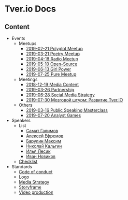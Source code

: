 # Tver.io Docs

## Content

* Events
  + Meetups
    - [2019-02-21 Polyglot Meetup](events/meetups/all/2019-02-21-polyglot-meetup/Readme.md)
    - [2019-03-21 Poetry Meetup](events/meetups/all/2019-03-21-poetry-meetup/Readme.md)
    - [2019-04-18 Radio Meetup](events/meetups/all/2019-04-18-radio-meetup/Readme.md)
    - [2019-05-10 Open-Source](events/meetups/all/2019-05-10-open-source/Readme.md)
    - [2019-06-13 Girl Power](events/meetups/all/2019-06-13-girl-power/Readme.md)
    - [2019-07-25 Pure Meetup](events/meetups/all/2019-07-25-pure-meetup/Readme.md)
  + Meetings
    - [2018-12-19 Media Content](events/meetings/2018-12-19-media-meeting.md)
    - [2019-03-26 Partnership](events/meetings/2019-03-26-partnership-meeting.md)
    - [2019-06-28 Social Media Strategy](events/meetings/2019-06-28-social-media-strategy.md)
    - [2019-07-30 Мозговой штурм: Развитие Tver.IO](events/meetings/2019-07-05-brainstorm-tverio-evolution/Readme.md)
  + Others
    - [2019-03-16 Public Speaking Masterclass](events/others/2019-03-16-public-speaking-masterclass.md)
    - [2019-07-20 Analyst Games](events/others/2019-07-20-analyst-games.md)
* Speakers
  + List
    - [Самат Галимов](speakers/list/samat-galimov.md)
    - [Алексей Ефремов](speakers/list/lexich-efremov.md)
    - [Барулин Максим](speakers/list/maxim-barulin.md)
    - [Николай Кальгин](speakers/list/kalgin.md)
    - [Илья Лесик](speakers/list/lesik.md)
    - [Иван Новиков](speakers/list/jonny-novikov.md)
  + [Checklist](speakers/Readme.md)
* Standards
  + [Code of conduct](./standards/CODE_OF_CONDUCT.md)
  + [Logo](standards/logo/README.md)
  + [Media Strategy](standards/media/social-media-strategy.md)
  + [Storyframe](standards/storyframe.md)
  + [Video production](./standards/video/readme.md)
